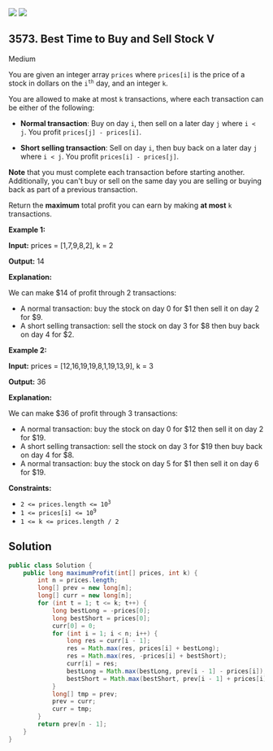 [![](https://img.shields.io/github/stars/javadev/LeetCode-in-Java?label=Stars&style=flat-square)](https://github.com/javadev/LeetCode-in-Java)
[![](https://img.shields.io/github/forks/javadev/LeetCode-in-Java?label=Fork%20me%20on%20GitHub%20&style=flat-square)](https://github.com/javadev/LeetCode-in-Java/fork)

## 3573\. Best Time to Buy and Sell Stock V

Medium

You are given an integer array `prices` where `prices[i]` is the price of a stock in dollars on the <code>i<sup>th</sup></code> day, and an integer `k`.

You are allowed to make at most `k` transactions, where each transaction can be either of the following:

*   **Normal transaction**: Buy on day `i`, then sell on a later day `j` where `i < j`. You profit `prices[j] - prices[i]`.
    
*   **Short selling transaction**: Sell on day `i`, then buy back on a later day `j` where `i < j`. You profit `prices[i] - prices[j]`.
    

**Note** that you must complete each transaction before starting another. Additionally, you can't buy or sell on the same day you are selling or buying back as part of a previous transaction.

Return the **maximum** total profit you can earn by making **at most** `k` transactions.

**Example 1:**

**Input:** prices = [1,7,9,8,2], k = 2

**Output:** 14

**Explanation:**

We can make $14 of profit through 2 transactions:

*   A normal transaction: buy the stock on day 0 for $1 then sell it on day 2 for $9.
*   A short selling transaction: sell the stock on day 3 for $8 then buy back on day 4 for $2.

**Example 2:**

**Input:** prices = [12,16,19,19,8,1,19,13,9], k = 3

**Output:** 36

**Explanation:**

We can make $36 of profit through 3 transactions:

*   A normal transaction: buy the stock on day 0 for $12 then sell it on day 2 for $19.
*   A short selling transaction: sell the stock on day 3 for $19 then buy back on day 4 for $8.
*   A normal transaction: buy the stock on day 5 for $1 then sell it on day 6 for $19.

**Constraints:**

*   <code>2 <= prices.length <= 10<sup>3</sup></code>
*   <code>1 <= prices[i] <= 10<sup>9</sup></code>
*   `1 <= k <= prices.length / 2`

## Solution

```java
public class Solution {
    public long maximumProfit(int[] prices, int k) {
        int n = prices.length;
        long[] prev = new long[n];
        long[] curr = new long[n];
        for (int t = 1; t <= k; t++) {
            long bestLong = -prices[0];
            long bestShort = prices[0];
            curr[0] = 0;
            for (int i = 1; i < n; i++) {
                long res = curr[i - 1];
                res = Math.max(res, prices[i] + bestLong);
                res = Math.max(res, -prices[i] + bestShort);
                curr[i] = res;
                bestLong = Math.max(bestLong, prev[i - 1] - prices[i]);
                bestShort = Math.max(bestShort, prev[i - 1] + prices[i]);
            }
            long[] tmp = prev;
            prev = curr;
            curr = tmp;
        }
        return prev[n - 1];
    }
}
```